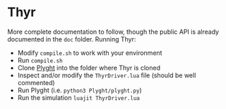 # Thyr

More complete documentation to follow, though the public API is already documented in the `doc` folder.
Running Thyr:
- Modify `compile.sh` to work with your environment
- Run `compile.sh`
- Clone [Plyght](https://github.com/Goobley/Plyght) into the folder where Thyr is cloned
- Inspect and/or modify the `ThyrDriver.lua` file (should be well commented)
- Run Plyght (i.e. `python3 Plyght/plyght.py`)
- Run the simulation `luajit ThyrDriver.lua`